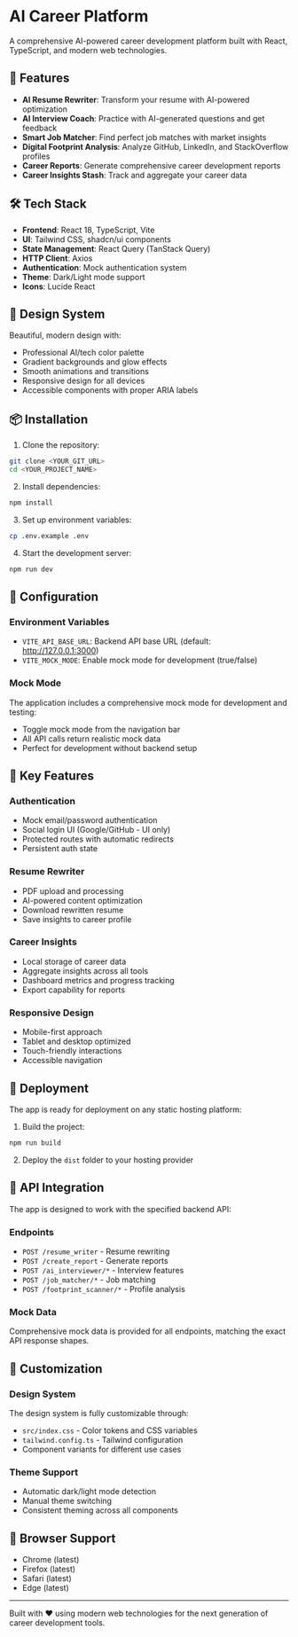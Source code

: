 # AI Career Platform

A comprehensive AI-powered career development platform built with React, TypeScript, and modern web technologies.

## 🚀 Features

- **AI Resume Rewriter**: Transform your resume with AI-powered optimization
- **AI Interview Coach**: Practice with AI-generated questions and get feedback
- **Smart Job Matcher**: Find perfect job matches with market insights
- **Digital Footprint Analysis**: Analyze GitHub, LinkedIn, and StackOverflow profiles
- **Career Reports**: Generate comprehensive career development reports
- **Career Insights Stash**: Track and aggregate your career data

## 🛠️ Tech Stack

- **Frontend**: React 18, TypeScript, Vite
- **UI**: Tailwind CSS, shadcn/ui components
- **State Management**: React Query (TanStack Query)
- **HTTP Client**: Axios
- **Authentication**: Mock authentication system
- **Theme**: Dark/Light mode support
- **Icons**: Lucide React

## 🎨 Design System

Beautiful, modern design with:
- Professional AI/tech color palette
- Gradient backgrounds and glow effects
- Smooth animations and transitions
- Responsive design for all devices
- Accessible components with proper ARIA labels

## 📦 Installation

1. Clone the repository:
```bash
git clone <YOUR_GIT_URL>
cd <YOUR_PROJECT_NAME>
```

2. Install dependencies:
```bash
npm install
```

3. Set up environment variables:
```bash
cp .env.example .env
```

4. Start the development server:
```bash
npm run dev
```

## 🔧 Configuration

### Environment Variables

- `VITE_API_BASE_URL`: Backend API base URL (default: http://127.0.0.1:3000)
- `VITE_MOCK_MODE`: Enable mock mode for development (true/false)

### Mock Mode

The application includes a comprehensive mock mode for development and testing:
- Toggle mock mode from the navigation bar
- All API calls return realistic mock data
- Perfect for development without backend setup

## 🎯 Key Features

### Authentication
- Mock email/password authentication
- Social login UI (Google/GitHub - UI only)
- Protected routes with automatic redirects
- Persistent auth state

### Resume Rewriter
- PDF upload and processing
- AI-powered content optimization
- Download rewritten resume
- Save insights to career profile

### Career Insights
- Local storage of career data
- Aggregate insights across all tools
- Dashboard metrics and progress tracking
- Export capability for reports

### Responsive Design
- Mobile-first approach
- Tablet and desktop optimized
- Touch-friendly interactions
- Accessible navigation

## 🚀 Deployment

The app is ready for deployment on any static hosting platform:

1. Build the project:
```bash
npm run build
```

2. Deploy the `dist` folder to your hosting provider

## 🔗 API Integration

The app is designed to work with the specified backend API:

### Endpoints
- `POST /resume_writer` - Resume rewriting
- `POST /create_report` - Generate reports
- `POST /ai_interviewer/*` - Interview features
- `POST /job_matcher/*` - Job matching
- `POST /footprint_scanner/*` - Profile analysis

### Mock Data
Comprehensive mock data is provided for all endpoints, matching the exact API response shapes.

## 🎨 Customization

### Design System
The design system is fully customizable through:
- `src/index.css` - Color tokens and CSS variables
- `tailwind.config.ts` - Tailwind configuration
- Component variants for different use cases

### Theme Support
- Automatic dark/light mode detection
- Manual theme switching
- Consistent theming across all components

## 📱 Browser Support

- Chrome (latest)
- Firefox (latest)
- Safari (latest)
- Edge (latest)

---

Built with ❤️ using modern web technologies for the next generation of career development tools.